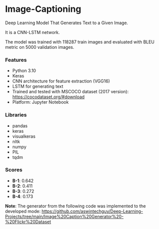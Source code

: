 # Image-Captioning
Deep Learning Model That Generates Text to a Given Image. 

It is a CNN-LSTM network.

The model was trained with 118287 train images and evaluated with BLEU metric on 5000 validation images.

### Features
- Python 3.10
- Keras
- CNN architecture for feature extraction (VGG16)
- LSTM for generating text
- Trained and tested with MSCOCO dataset (2017 version): https://cocodataset.org/#download
- Platform: Jupyter Notebook

### Libraries
- pandas
- keras
- visualkeras
- nltk
- numpy
- PIL
- tqdm

### Scores
- **B-1**: 0.642
- **B-2**: 0.411
- **B-3**: 0.272
- **B-4**: 0.173

**Note**: The generator from the following code was implemented to the developed mode: https://github.com/aswintechguy/Deep-Learning-Projects/tree/main/Image%20Caption%20Generator%20-%20Flickr%20Dataset

